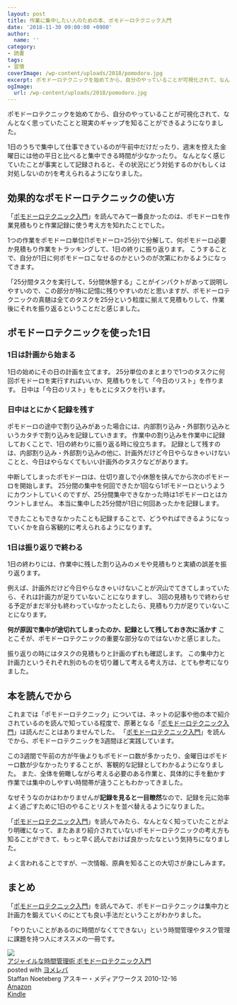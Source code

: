 ```yaml
---
layout: post
title: 作業に集中したい人のための本、ポモドーロテクニック入門
date: '2018-11-30 09:00:00 +0900'
author:
  name: ''
category:
- 読書
tags:
- 習慣
coverImage: /wp-content/uploads/2018/pomodoro.jpg
excerpt: ポモドーロテクニックを始めてから、自分のやっていることが可視化されて、なんとなく思っていたことと現実のギャップを知ることができるようになりました。1日のうちで集中して仕事できているのが午前中だけだったり、週末を控えた金曜日には他の平日と比べると集中できる時間が少なかったり。なんとなく感じていたことが事実として記録されると、その状況にどう対処するのか(もしくは対処しないのか)を考えられるようになりました。
ogImage:
  url: /wp-content/uploads/2018/pomodoro.jpg
---
```

ポモドーロテクニックを始めてから、自分のやっていることが可視化されて、なんとなく思っていたことと現実のギャップを知ることができるようになりました。

1日のうちで集中して仕事できているのが午前中だけだったり、週末を控えた金曜日には他の平日と比べると集中できる時間が少なかったり。
なんとなく感じていたことが事実として記録されると、その状況にどう対処するのか(もしくは対処しないのか)を考えられるようになりました。

## 効果的なポモドーロテクニックの使い方
「[ポモドーロテクニック入門](https://amzn.to/2BGjdkh)」を読んでみて一番良かったのは、ポモドーロを作業見積もりと作業記録に使う考え方を知れたことでした。

1つの作業をポモドーロ単位(1ポモドーロ=25分)で分解して、何ポモドーロ必要か見積もり作業をトラッキングして、1日の終りに振り返ります。
こうすることで、自分が1日に何ポモドーロこなせるのかというのが次第にわかるようになってきます。

「25分間タスクを実行して、5分間休憩する」ことがインパクトがあって説明しやすいので、この部分が特に記憶に残りやすいのだと思いますが、ポモドーロテクニックの真髄は全てのタスクを25分という粒度に揃えて見積もりして、作業後にそれを振り返るということだと感じました。

## ポモドーロテクニックを使った1日
### 1日は計画から始まる
1日の始めにその日の計画を立てます。
25分単位のまとまりで1つのタスクに何回ポモドーロを実行すればいいか、見積もりをして「今日のリスト」を作ります。
日中は「今日のリスト」をもとにタスクを行います。

### 日中はとにかく記録を残す
ポモドーロの途中で割り込みがあった場合には、内部割り込み・外部割り込みというカタチで割り込みを記録していきます。
作業中の割り込みを作業中に記録しておくことで、1日の終わりに振り返る時に役立ちます。
記録として残すのは、内部割り込み・外部割り込みの他に、計画外だけど今日やらなきゃいけないことと、今日はやらなくてもいい計画外のタスクなどがあります。

中断してしまったポモドーロは、仕切り直しで小休憩を挟んでから次のポモドーロを開始します。
25分間の集中を何回できたか1回なら1ポモドーロというようにカウントしていくのですが、25分間集中できなかった時は1ポモドーロとはカウントしません。
本当に集中した25分間が1日に何回あったかを記録します。

できたこともできなかったことも記録することで、どうやればできるようになっていくかを自ら客観的に考えられるようになります。

### 1日は振り返りで終わる
1日の終わりには、作業中に残した割り込みのメモや見積もりと実績の誤差を振り返ります。

例えば、計画外だけど今日やらなきゃいけないことが沢山でてきてしまっていたら、それは計画力が足りていないことになりますし、
3回の見積もりで終わらせる予定がまだ半分も終わっていなかったとしたら、見積もり力が足りていないことになります。

**何が原因で集中が途切れてしまったのか、記録として残しておき次に活かす** ことこそが、ポモドーロテクニックの重要な部分なのではないかと感じました。

振り返りの時にはタスクの見積もりと計画のずれも確認します。
この集中力と計画力というそれぞれ別のものを切り離して考える考え方は、とても参考になりました。

## 本を読んでから
これまでは「ポモドーロテクニック」については、ネットの記事や他の本で紹介されているのを読んで知っている程度で、原著となる「[ポモドーロテクニック入門](https://amzn.to/2BGjdkh)」は読んだことはありませんでした。
「[ポモドーロテクニック入門](https://amzn.to/2BGjdkh)」を読んでから、ポモドーロテクニックを3週間ほど実践しています。

この3週間で午前の方が午後よりもポモドーロ数が多かったり、金曜日はポモドーロ数が少なかったりすることが、客観的な記録としてわかるようになりました。
また、全体を俯瞰しながら考える必要のある作業と、具体的に手を動かす作業では集中のしやすい時間帯が違うこともわかってきました。

なぜそうなのかはわかりませんが**記録を見ると一目瞭然**なので、記録を元に効率よく過ごすために1日のやることリストを並べ替えるようになりました。

「[ポモドーロテクニック入門](https://amzn.to/2BGjdkh)」を読んでみたら、なんとなく知っていたことがより明確になって、またあまり紹介されていないポモドーロテクニックの考え方も知ることができて、もっと早く読んでおけば良かったなという気持ちになりました。

よく言われることですが、一次情報、原典を知ることの大切さが身にしみます。
## まとめ
「[ポモドーロテクニック入門](https://amzn.to/2BGjdkh)」を読んでみて、ポモドーロテクニックは集中力と計画力を鍛えていくのにとても良い手法だということがわかりました。

「やりたいことがあるのに時間がなくてできない」という時間管理やタスク管理に課題を持つ人にオススメの一冊です。
<div class="cstmreba"><div class="booklink-box"><div class="booklink-image"><a href="https://www.amazon.co.jp/exec/obidos/asin/4048689525/same22/" target="_blank" ><img src="https://images-fe.ssl-images-amazon.com/images/I/51ByQvQe1%2BL._SL160_.jpg" style="border: none;" /></a></div><div class="booklink-info"><div class="booklink-name"><a href="https://www.amazon.co.jp/exec/obidos/asin/4048689525/same22/" target="_blank" >アジャイルな時間管理術 ポモドーロテクニック入門</a><div class="booklink-powered-date">posted with <a href="https://yomereba.com" rel="nofollow" target="_blank">ヨメレバ</a></div></div><div class="booklink-detail">Staffan Noeteberg アスキー・メディアワークス 2010-12-16    </div><div class="booklink-link2"><div class="shoplinkamazon"><a href="https://www.amazon.co.jp/exec/obidos/asin/4048689525/same22/" target="_blank" >Amazon</a></div><div class="shoplinkkindle"><a href="https://www.amazon.co.jp/gp/search?keywords=%83A%83W%83%83%83C%83%8B%82%C8%8E%9E%8A%D4%8A%C7%97%9D%8Fp%20%83%7C%83%82%83h%81%5B%83%8D%83e%83N%83j%83b%83N%93%FC%96%E5&__mk_ja_JP=%83J%83%5E%83J%83i&url=node%3D2275256051&tag=same22" target="_blank" >Kindle</a></div>                              	  	  	  	  	</div></div><div class="booklink-footer"></div></div></div>
